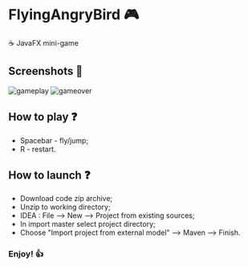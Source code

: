 # FlyingAngryBird :video_game:
:coffee: JavaFX mini-game
## Screenshots :camera_flash:
![gameplay](https://user-images.githubusercontent.com/113792486/193397910-47e8e55c-3af6-4dc3-87fb-6b568b30641f.jpg)
![gameover](https://user-images.githubusercontent.com/113792486/193397899-5b1a58e4-a767-4612-b1b3-688874fda688.jpg)
## How to play :question:
- Spacebar - fly/jump;
- R - restart.
## How to launch :question:
- Download code zip archive;
- Unzip to working directory;
- IDEA : File --> New --> Project from existing sources;
- In import master select project directory;
- Choose "Import project from external model" --> Maven --> Finish.
### Enjoy! :+1:

